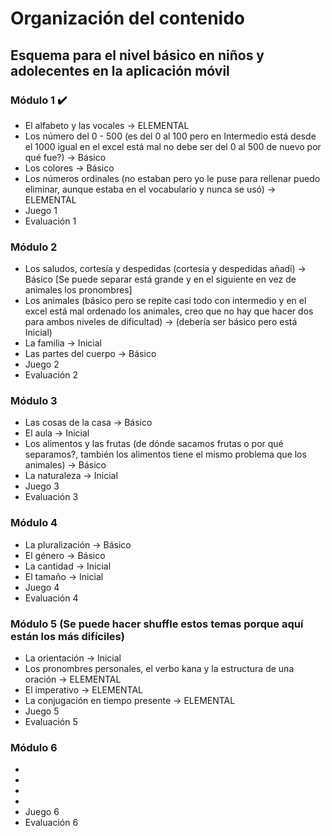 # Organización del contenido

## Esquema para el nivel básico en niños y adolecentes en la aplicación móvil

### Módulo 1 :heavy_check_mark:

- El alfabeto y las vocales -> ELEMENTAL 
- Los número del 0 - 500 (es del 0 al 100 pero en Intermedio está desde el 1000 igual en el excel está mal no debe ser del 0 al 500 de nuevo por qué fue?) -> Básico
- Los colores -> Básico
- Los números ordinales (no estaban pero yo le puse para rellenar puedo eliminar, aunque estaba en el vocabulario y nunca se usó) -> ELEMENTAL
- Juego 1
- Evaluación 1

### Módulo 2 

- Los saludos, cortesía y despedidas (cortesía y despedidas añadí)  -> Básico [Se puede separar está grande y en el siguiente en vez de animales los pronombres]
- Los animales (básico pero se repite casi todo con intermedio y en el excel está mal ordenado los animales, creo que no hay que hacer dos para ambos niveles de dificultad) -> (debería ser básico pero está Inicial)
- La familia -> Inicial
- Las partes del cuerpo -> Básico
- Juego 2
- Evaluación 2

### Módulo 3

- Las cosas de la casa -> Básico
- El aula -> Inicial
- Los alimentos y las frutas (de dónde sacamos frutas o por qué separamos?, también los alimentos tiene el mismo problema que los animales) -> Básico
- La naturaleza -> Inicial
- Juego 3
- Evaluación 3

### Módulo 4

- La pluralización -> Básico
- El género -> Básico
- La cantidad -> Inicial
- El tamaño -> Inicial
- Juego 4
- Evaluación 4

### Módulo 5 (Se puede hacer shuffle estos temas porque aquí están los más difíciles)

- La orientación -> Inicial
- Los pronombres personales, el verbo kana y la estructura de una oración -> ELEMENTAL 
- El imperativo -> ELEMENTAL 
- La conjugación en tiempo presente -> ELEMENTAL 
- Juego 5
- Evaluación 5

### Módulo 6

- 
- 
- 
- 
- Juego 6
- Evaluación 6